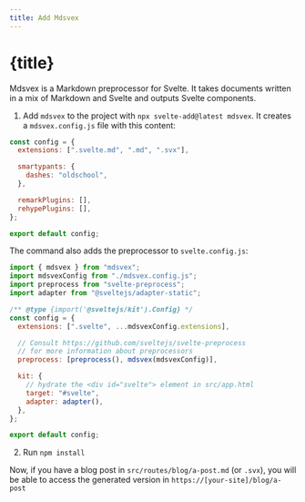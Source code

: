 ```yaml
---
title: Add Mdsvex
---
```


# {title}

Mdsvex is a Markdown preprocessor for Svelte. It takes documents written in a mix of Markdown and Svelte and outputs Svelte components.

1. Add `mdsvex` to the project with `npx svelte-add@latest mdsvex`. It creates a `mdsvex.config.js` file with this content:
  ```js
  const config = {
    extensions: [".svelte.md", ".md", ".svx"],

    smartypants: {
      dashes: "oldschool",
    },

    remarkPlugins: [],
    rehypePlugins: [],
  };

  export default config;
  ```
  The command also adds the preprocessor to `svelte.config.js`:
  ```js
  import { mdsvex } from "mdsvex";
  import mdsvexConfig from "./mdsvex.config.js";
  import preprocess from "svelte-preprocess";
  import adapter from "@sveltejs/adapter-static";

  /** @type {import('@sveltejs/kit').Config} */
  const config = {
    extensions: [".svelte", ...mdsvexConfig.extensions],

    // Consult https://github.com/sveltejs/svelte-preprocess
    // for more information about preprocessors
    preprocess: [preprocess(), mdsvex(mdsvexConfig)],

    kit: {
      // hydrate the <div id="svelte"> element in src/app.html
      target: "#svelte",
      adapter: adapter(),
    },
  };

  export default config;
  ```

2. Run `npm install`

Now, if you have a blog post in `src/routes/blog/a-post.md` (or `.svx`), you will be able to access the generated version in `https://[your-site]/blog/a-post`
